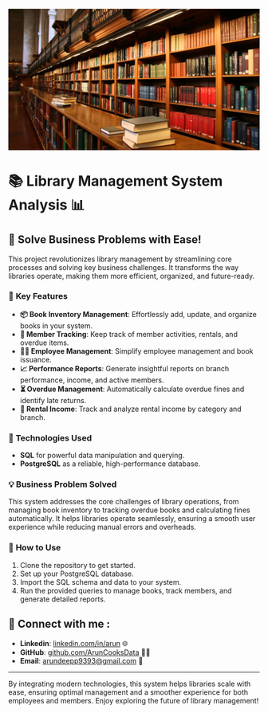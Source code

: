 ![library Logo](./library.jpg)

# 📚 **Library Management System Analysis** 📊

## 🚀 **Solve Business Problems with Ease!**

This project revolutionizes library management by streamlining core processes and solving key business challenges. It transforms the way libraries operate, making them more efficient, organized, and future-ready.

### 🌟 **Key Features**
- **📦 Book Inventory Management**: Effortlessly add, update, and organize books in your system.
- **👥 Member Tracking**: Keep track of member activities, rentals, and overdue items.
- **👨‍💻 Employee Management**: Simplify employee management and book issuance.
- **📈 Performance Reports**: Generate insightful reports on branch performance, income, and active members.
- **⏳ Overdue Management**: Automatically calculate overdue fines and identify late returns.
- **💸 Rental Income**: Track and analyze rental income by category and branch.

### 🧩 **Technologies Used**
- **SQL** for powerful data manipulation and querying.
- **PostgreSQL** as a reliable, high-performance database.

### 💡 **Business Problem Solved**
This system addresses the core challenges of library operations, from managing book inventory to tracking overdue books and calculating fines automatically. It helps libraries operate seamlessly, ensuring a smooth user experience while reducing manual errors and overheads.

### 🔧 **How to Use**
1. Clone the repository to get started.
2. Set up your PostgreSQL database.
3. Import the SQL schema and data to your system.
4. Run the provided queries to manage books, track members, and generate detailed reports.

## 🔗 Connect with me :
- **Linkedin**: [linkedin.com/in/arun](https://www.linkedin.com/in/arun-deep-04964b258/) 🌐
- **GitHub**: [github.com/ArunCooksData](https://github.com/ArunCooksData) 👨‍💻
- **Email**: [arundeepp9393@gmail.com](mailto:arundeepp9393@gmail.com) 📧

---

By integrating modern technologies, this system helps libraries scale with ease, ensuring optimal management and a smoother experience for both employees and members. Enjoy exploring the future of library management!
